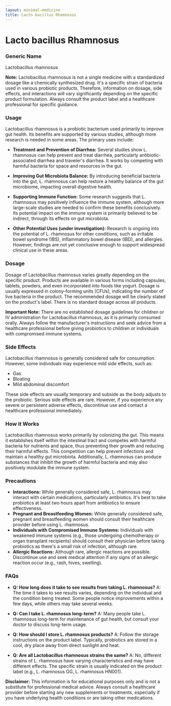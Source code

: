 ```yaml
---
layout: minimal-medicine
title: Lacto bacillus Rhamnosus
---
```


# Lacto bacillus Rhamnosus
### Generic Name
Lactobacillus rhamnosus

**Note:**  Lactobacillus rhamnosus is not a single medicine with a standardized dosage like a chemically synthesized drug. It's a specific strain of bacteria used in various probiotic products. Therefore, information on dosage, side effects, and interactions will vary significantly depending on the specific product formulation. Always consult the product label and a healthcare professional for specific guidance.


### Usage
Lactobacillus rhamnosus is a probiotic bacterium used primarily to improve gut health.  Its benefits are supported by various studies, although more research is needed in some areas.  The primary uses include:

* **Treatment and Prevention of Diarrhea:**  Several studies show L. rhamnosus can help prevent and treat diarrhea, particularly antibiotic-associated diarrhea and traveler's diarrhea.  It works by competing with harmful bacteria for space and resources in the gut.

* **Improving Gut Microbiota Balance:**  By introducing beneficial bacteria into the gut, L. rhamnosus can help restore a healthy balance of the gut microbiome, impacting overall digestive health.

* **Supporting Immune Function:**  Some research suggests that L. rhamnosus may positively influence the immune system, although more large-scale studies are needed to confirm these benefits conclusively.  Its potential impact on the immune system is primarily believed to be indirect, through its effects on gut microbiota.

* **Other Potential Uses (under investigation):** Research is ongoing into the potential of L. rhamnosus for other conditions, such as irritable bowel syndrome (IBS), inflammatory bowel disease (IBD), and allergies. However, findings are not yet conclusive enough to support widespread clinical use in these areas.


### Dosage
Dosage of Lactobacillus rhamnosus varies greatly depending on the specific product.  Products are available in various forms including capsules, tablets, powders, and even incorporated into foods like yogurt.  Dosage is usually expressed in colony-forming units (CFUs), indicating the number of live bacteria in the product.  The recommended dosage will be clearly stated on the product's label.  There is no standard dosage across all products.

**Important Note:**  There are no established dosage guidelines for children or IV administration for Lactobacillus rhamnosus, as it is primarily consumed orally. Always follow the manufacturer's instructions and seek advice from a healthcare professional before giving probiotics to children or individuals with compromised immune systems.


### Side Effects
Lactobacillus rhamnosus is generally considered safe for consumption. However, some individuals may experience mild side effects, such as:

* Gas
* Bloating
* Mild abdominal discomfort

These side effects are usually temporary and subside as the body adjusts to the probiotic.  Serious side effects are rare.  However, if you experience any severe or persistent adverse effects, discontinue use and contact a healthcare professional immediately.


### How it Works
Lactobacillus rhamnosus works primarily by colonizing the gut. This means it establishes itself within the intestinal tract and competes with harmful bacteria for nutrients and space, thus preventing their growth and reducing their harmful effects. This competition can help prevent infections and maintain a healthy gut microbiota. Additionally, L. rhamnosus can produce substances that inhibit the growth of harmful bacteria and may also positively modulate the immune system.


### Precautions
* **Interactions:**  While generally considered safe, L. rhamnosus may interact with certain medications, particularly antibiotics.  It's best to take probiotics at least two hours apart from antibiotics to ensure effectiveness.
* **Pregnant and Breastfeeding Women:**  While generally considered safe, pregnant and breastfeeding women should consult their healthcare provider before using L. rhamnosus.
* **Individuals with Compromised Immune Systems:** Individuals with weakened immune systems (e.g., those undergoing chemotherapy or organ transplant recipients) should consult their physician before taking probiotics as there's a small risk of infection, although rare.
* **Allergic Reactions:** Although rare, allergic reactions are possible. Discontinue use and seek medical attention if any signs of an allergic reaction occur (e.g., rash, hives, swelling).


### FAQs

* **Q: How long does it take to see results from taking L. rhamnosus?** A: The time it takes to see results varies, depending on the individual and the condition being treated. Some people notice improvements within a few days, while others may take several weeks.

* **Q: Can I take L. rhamnosus long-term?** A:  Many people take L. rhamnosus long-term for maintenance of gut health, but consult your doctor to discuss long-term usage.

* **Q: How should I store L. rhamnosus products?** A: Follow the storage instructions on the product label. Typically, probiotics are stored in a cool, dry place away from direct sunlight and heat.

* **Q: Are all Lactobacillus rhamnosus strains the same?** A: No, different strains of L. rhamnosus have varying characteristics and may have different effects. The specific strain is usually indicated on the product label (e.g., L. rhamnosus GG, L. rhamnosus HN001).


**Disclaimer:** This information is for educational purposes only and is not a substitute for professional medical advice.  Always consult a healthcare provider before starting any new supplements or treatments, especially if you have underlying health conditions or are taking other medications.
